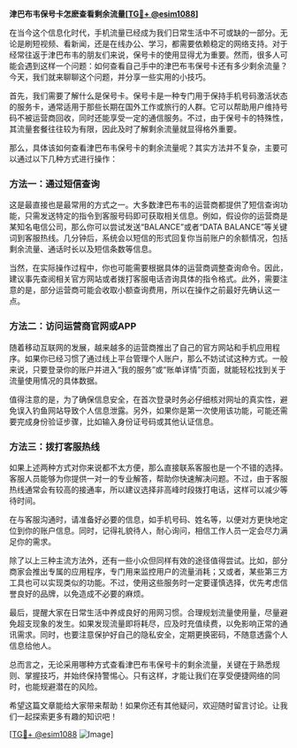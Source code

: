 **津巴布韦保号卡怎麽查看剩余流量[[TG💪+ @esim1088](https://t.me/s/esim1088)]**

在当今这个信息化时代，手机流量已经成为我们日常生活中不可或缺的一部分。无论是刷短视频、看新闻，还是在线办公、学习，都需要依赖稳定的网络支持。对于经常往返于津巴布韦的朋友们来说，保号卡的使用显得尤为重要。然而，很多人可能会遇到这样一个问题：如何查看自己手中的津巴布韦保号卡还有多少剩余流量？今天，我们就来聊聊这个问题，并分享一些实用的小技巧。

首先，我们需要了解什么是保号卡。保号卡是一种专门用于保持手机号码激活状态的服务卡，通常适用于那些长期在国外工作或旅行的人群。它可以帮助用户维持号码不被运营商回收，同时还能享受一定的通信服务。不过，由于保号卡的特殊性，其流量套餐往往较为有限，因此及时了解剩余流量就显得格外重要。

那么，具体该如何查看津巴布韦保号卡的剩余流量呢？其实方法并不复杂，主要可以通过以下几种方式进行操作：

### 方法一：通过短信查询

这是最直接也是最常用的方式之一。大多数津巴布韦的运营商都提供了短信查询功能，只需发送特定的指令到客服号码即可获取相关信息。例如，假设你的运营商是某知名电信公司，那么你可以尝试发送“BALANCE”或者“DATA BALANCE”等关键词到客服热线。几分钟后，系统会以短信的形式回复你当前账户的余额情况，包括剩余流量、通话时长以及短信条数等信息。

当然，在实际操作过程中，你也可能需要根据具体的运营商调整查询命令。因此，建议事先查阅相关官方网站或者拨打客服电话咨询具体的指令格式。此外，需要注意的是，部分运营商可能会收取小额查询费用，所以在操作之前最好先确认这一点。

### 方法二：访问运营商官网或APP

随着移动互联网的发展，越来越多的运营商推出了自己的官方网站和手机应用程序。如果你已经习惯了通过线上平台管理个人账户，那么不妨试试这种方式。一般来说，只要登录你的账户并进入“我的服务”或“账单详情”页面，就能轻松找到关于流量使用情况的具体数据。

值得注意的是，为了确保信息安全，在首次登录时务必仔细核对网址的真实性，避免误入钓鱼网站导致个人信息泄露。另外，如果你是第一次使用该功能，可能还需要完成身份验证步骤，比如输入身份证号码或其他认证信息。

### 方法三：拨打客服热线

如果上述两种方式对你来说都不太方便，那么直接联系客服也是一个不错的选择。客服人员能够为你提供一对一的专业解答，帮助你快速解决问题。不过，由于客服热线通常会有较高的接通率，所以建议选择非高峰时段拨打电话，这样可以减少等待时间。

在与客服沟通时，请准备好必要的信息，如手机号码、姓名等，以便对方更快地定位到你的账户信息。同时，记得礼貌待人，耐心询问，相信工作人员一定会尽力满足你的需求。

除了以上三种主流方法外，还有一些小众但同样有效的途径值得尝试。比如，部分商家会推出专属的应用程序，专门用来监控用户的流量消耗；又或者，某些第三方工具也可以实现类似的功能。不过，使用这些服务时一定要谨慎选择，优先考虑信誉良好的品牌，以免造成不必要的麻烦。

最后，提醒大家在日常生活中养成良好的用网习惯。合理规划流量使用量，尽量避免超支现象的发生。如果发现流量即将耗尽，应及时充值续费，以免影响正常的通讯需求。同时，也要注意保护好自己的隐私安全，定期更换密码，不随意透露个人信息给他人。

总而言之，无论采用哪种方式查看津巴布韦保号卡的剩余流量，关键在于熟悉规则、掌握技巧，并始终保持警惕心。只有这样，才能让我们在享受便捷网络的同时，也能规避潜在的风险。

希望这篇文章能给大家带来帮助！如果你还有其他疑问，欢迎随时留言讨论。让我们一起探索更多有趣的知识吧！

[[TG💪+ @esim1088](https://t.me/s/esim1088) ![Image](https://i.postimg.cc/4NQfJmqS/Snipaste-2025-05-13-00-14-12.png)]